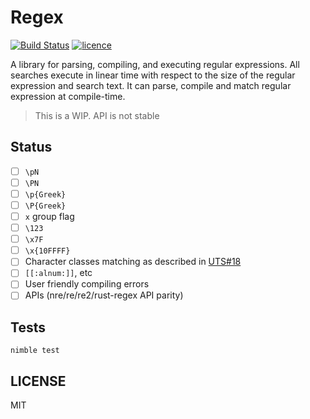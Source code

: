 # Regex

[![Build Status](https://img.shields.io/travis/nitely/nim-regex.svg?style=flat-square)](https://travis-ci.org/nitely/nim-regex)
[![licence](https://img.shields.io/github/license/nitely/nim-regex.svg?style=flat-square)](https://raw.githubusercontent.com/nitely/nim-regex/master/LICENSE)

A library for parsing, compiling, and executing
regular expressions. All searches execute in linear
time with respect to the size of the regular expression
and search text. It can parse, compile and match
regular expression at compile-time.

> This is a WIP. API is not stable

## Status

- [ ] `\pN`
- [ ] `\PN`
- [ ] `\p{Greek}`
- [ ] `\P{Greek}`
- [ ] `x` group flag
- [ ] `\123`
- [ ] `\x7F`
- [ ] `\x{10FFFF}`
- [ ] Character classes matching as described in
  [UTS#18](http://www.unicode.org/reports/tr18/#Compatibility_Properties)
- [ ] `[[:alnum:]]`, etc
- [ ] User friendly compiling errors
- [ ] APIs (nre/re/re2/rust-regex API parity)

## Tests

```
nimble test
```

## LICENSE

MIT
